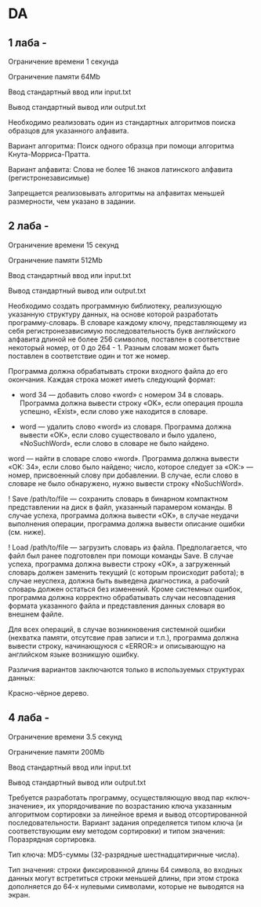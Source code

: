 # DA
## 1 лаба - 
Ограничение времени	1 секунда

Ограничение памяти	64Mb

Ввод	стандартный ввод или input.txt

Вывод	стандартный вывод или output.txt

Необходимо реализовать один из стандартных алгоритмов поиска образцов для указанного алфавита.

Вариант алгоритма: Поиск одного образца при помощи алгоритма Кнута-Морриса-Пратта.

Вариант алфавита: Слова не более 16 знаков латинского алфавита (регистронезависимые)

Запрещается реализовывать алгоритмы на алфавитах меньшей размерности, чем указано в задании.
## 2 лаба -
Ограничение времени	15 секунд

Ограничение памяти	512Mb

Ввод	стандартный ввод или input.txt

Вывод	стандартный вывод или output.txt

Необходимо создать программную библиотеку, реализующую указанную структуру данных, на основе которой разработать программу-словарь. В словаре каждому ключу, представляющему из себя регистронезависимую последовательность букв английского алфавита длиной не более 256 символов, поставлен в соответствие некоторый номер, от 0 до 264 - 1. Разным словам может быть поставлен в соответствие один и тот же номер.

Программа должна обрабатывать строки входного файла до его окончания. Каждая строка может иметь следующий формат:

+ word 34 — добавить слово «word» с номером 34 в словарь. Программа должна вывести строку «OK», если операция прошла успешно, «Exist», если слово уже находится в словаре.

- word — удалить слово «word» из словаря. Программа должна вывести «OK», если слово существовало и было удалено, «NoSuchWord», если слово в словаре не было найдено.

word — найти в словаре слово «word». Программа должна вывести «OK: 34», если слово было найдено; число, которое следует за «OK:» — номер, присвоенный слову при добавлении. В случае, если слово в словаре не было обнаружено, нужно вывести строку «NoSuchWord».

! Save /path/to/file — сохранить словарь в бинарном компактном представлении на диск в файл, указанный парамером команды. В случае успеха, программа должна вывести «OK», в случае неудачи выполнения операции, программа должна вывести описание ошибки (см. ниже).

! Load /path/to/file — загрузить словарь из файла. Предполагается, что файл был ранее подготовлен при помощи команды Save. В случае успеха, программа должна вывести строку «OK», а загруженный словарь должен заменить текущий (с которым происходит работа); в случае неуспеха, должна быть выведена диагностика, а рабочий словарь должен остаться без изменений. Кроме системных ошибок, программа должна корректно обрабатывать случаи несовпадения формата указанного файла и представления данных словаря во внешнем файле.

Для всех операций, в случае возникновения системной ошибки (нехватка памяти, отсутсвие прав записи и т.п.), программа должна вывести строку, начинающуюся с «ERROR:» и описывающую на английском языке возникшую ошибку.

Различия вариантов заключаются только в используемых структурах данных:

Красно-чёрное дерево.
## 4 лаба -
Ограничение времени	3.5 секунд

Ограничение памяти	200Mb

Ввод	стандартный ввод или input.txt

Вывод	стандартный вывод или output.txt

Требуется разработать программу, осуществляющую ввод пар «ключ-значение», их упорядочивание по возрастанию ключа указанным алгоритмом сортировки за линейное время и вывод отсортированной последовательности.
Вариант задания определяется типом ключа (и соответствующим ему методом сортировки) и типом значения:
Поразрядная сортировка.

Тип ключа: MD5-суммы (32-разрядные шестнадцатиричные числа).

Тип значения: строки фиксированной длины 64 символа, во входных данных могут встретиться строки меньшей длины, при этом строка дополняется до 64-х нулевыми символами, которые не выводятся на экран.
